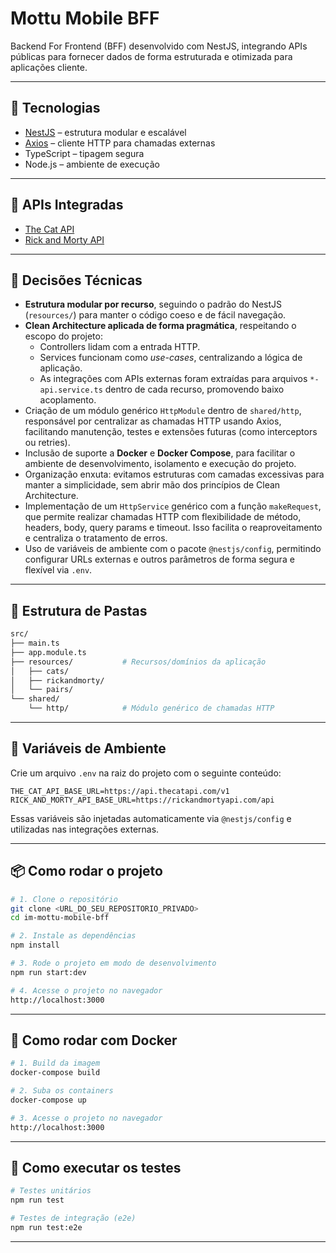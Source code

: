 # Mottu Mobile BFF

Backend For Frontend (BFF) desenvolvido com NestJS, integrando APIs públicas para fornecer dados de forma estruturada e otimizada para aplicações cliente.

---

## 🚀 Tecnologias

- [NestJS](https://nestjs.com/) – estrutura modular e escalável
- [Axios](https://axios-http.com/) – cliente HTTP para chamadas externas
- TypeScript – tipagem segura
- Node.js – ambiente de execução

---

## 🔌 APIs Integradas

- [The Cat API](https://thecatapi.com/)
- [Rick and Morty API](https://rickandmortyapi.com/)

---

## 🧠 Decisões Técnicas

- **Estrutura modular por recurso**, seguindo o padrão do NestJS (`resources/`) para manter o código coeso e de fácil navegação.
- **Clean Architecture aplicada de forma pragmática**, respeitando o escopo do projeto:
  - Controllers lidam com a entrada HTTP.
  - Services funcionam como _use-cases_, centralizando a lógica de aplicação.
  - As integrações com APIs externas foram extraídas para arquivos `*-api.service.ts` dentro de cada recurso, promovendo baixo acoplamento.
- Criação de um módulo genérico `HttpModule` dentro de `shared/http`, responsável por centralizar as chamadas HTTP usando Axios, facilitando manutenção, testes e extensões futuras (como interceptors ou retries).
- Inclusão de suporte a **Docker** e **Docker Compose**, para facilitar o ambiente de desenvolvimento, isolamento e execução do projeto.
- Organização enxuta: evitamos estruturas com camadas excessivas para manter a simplicidade, sem abrir mão dos princípios de Clean Architecture.
- Implementação de um `HttpService` genérico com a função `makeRequest`, que permite realizar chamadas HTTP com flexibilidade de método, headers, body, query params e timeout. Isso facilita o reaproveitamento e centraliza o tratamento de erros.
- Uso de variáveis de ambiente com o pacote `@nestjs/config`, permitindo configurar URLs externas e outros parâmetros de forma segura e flexível via `.env`.

---

## 📁 Estrutura de Pastas

```bash
src/
├── main.ts
├── app.module.ts
├── resources/           # Recursos/domínios da aplicação
│   ├── cats/
│   ├── rickandmorty/
│   └── pairs/
└── shared/
    └── http/            # Módulo genérico de chamadas HTTP
```

---

## 📄 Variáveis de Ambiente

Crie um arquivo `.env` na raiz do projeto com o seguinte conteúdo:

```env
THE_CAT_API_BASE_URL=https://api.thecatapi.com/v1
RICK_AND_MORTY_API_BASE_URL=https://rickandmortyapi.com/api
```

Essas variáveis são injetadas automaticamente via `@nestjs/config` e utilizadas nas integrações externas.

---

## 📦 Como rodar o projeto

```bash
# 1. Clone o repositório
git clone <URL_DO_SEU_REPOSITORIO_PRIVADO>
cd im-mottu-mobile-bff
```

```bash
# 2. Instale as dependências
npm install
```

```bash
# 3. Rode o projeto em modo de desenvolvimento
npm run start:dev
```

```bash
# 4. Acesse o projeto no navegador
http://localhost:3000
```

---

## 🐳 Como rodar com Docker

```bash
# 1. Build da imagem
docker-compose build
```

```bash
# 2. Suba os containers
docker-compose up
```

```bash
# 3. Acesse o projeto no navegador
http://localhost:3000
```

---

## 🧪 Como executar os testes

```bash
# Testes unitários
npm run test
```

```bash
# Testes de integração (e2e)
npm run test:e2e
```

---
